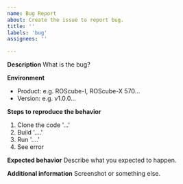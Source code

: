 ```yaml
---
name: Bug Report
about: Create the issue to report bug.
title: ''
labels: 'bug'
assignees: ''

---
```


**Description**
What is the bug?

**Environment**
- Product: e.g. ROScube-I, ROScube-X 570...
- Version: e.g. v1.0.0...

**Steps to reproduce the behavior**
1. Clone the code '...'
2. Build '....'
3. Run '....'
4. See error

**Expected behavior**
Describe what you expected to happen.

**Additional information**
Screenshot or something else.
